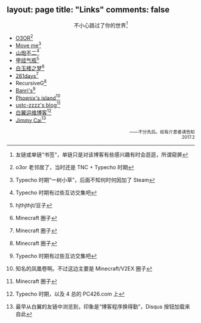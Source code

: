 layout: page
title: "Links"
comments: false
---

<div style="text-align:center">

不小心路过了你的世界[^1]

</div>

 - [O3OR](http://o3or.com)[^2]
 - [Move me](https://spdf.me)[^3]
 - [山炮不二](http://xsinger.me "一只西去而旋转的飞鸟")[^4]
 - [甲烃气瓶](http://jakting.com)[^5]
 - [白玉楼之梦](http://blog.hakugyokurou.net)[^6]
 - [261days](http://www.261day.com)[^6]
 - RecursiveG[^6]
 - [Banri's](https://banri.me)[^4]
 - [Phoenix's island](https://blog.phoenixlzx.com)[^7]
 - [ustc-zzzz's blog](http://blog.ustc-zzzz.net)[^6]
 - [白翼运维博客](https://holywhite.com)[^8]
 - [Jimmy Cai](https://jimmehcai.com/)[^9]

<div style="text-align:right"><small>
——不分先后。如有介意者请告知<br/>2017.2
</small></div>


[^1]: 友链或单链“书签”，单链只是对该博客有些感兴趣有时会逛逛，所谓窥屏
[^2]: o3or 老邻居了，当时还是 TNC + Typecho 时期
[^3]: Typecho 时期“一树小草”，后面不知何时何因加了 Steam
[^4]: Typecho 时期有过些互访交集吧
[^5]: hjthjthjt/豆子
[^6]: Minecraft 圈子
[^7]: 知名的凤凰卷啊。不过这边主要是 Minecraft/V2EX 圈子
[^8]: Typecho 时期，以及 4 总的 PC426.com 上
[^9]: 最早从白翼的友链中浏览到，印象是“博客程序换得勤”，Disqus 按钮加载来自此
